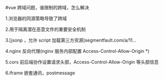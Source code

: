 #vue
跨域问题，谁限制的跨域，怎么解决

1.浏览器的同源策略导致了跨域

2.用于隔离潜在恶意文件的重要安全机制

3.[jsonp ，允许 script 加载第三方资源]segmentfault.com/a/11...

4.nginx 反向代理(nginx 服务内部配置 Access-Control-Allow-Origin *)

5.cors 前后端协作设置请求头部，Access-Control-Allow-Origin 等头部信息

6.iframe 嵌套通讯，postmessage

